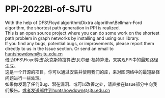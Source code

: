 # PPI-2022BI-of-SJTU
With the help of DFS\Floyd algorithm\Dixtra algorithm\Bellman-Ford algorithm, the shortest path generation in PPI is realized.  
This is an open source project where you can do some work on the shortest path problem in graph networks by installing and using our library.  
If you find any bugs, potential bugs, or improvements, please report them directly to us in the Issue section. Or send an email to  huntshowdown@sjtu.edu.cn  
借助DFS\Floyd算法\狄克斯特拉算法\贝尔曼-福特算法，来实现PPI中的最短路径生成。  
这是一个开源的项目，你可以通过安装并使用我们的库，来对图网络中的最短路径问题进行一些处理。  
如果你发现了任何Bug、潜在漏洞、或可以改善之处，请直接在Issue部分中向我们报告。或者发送邮件到huntshowdown@sjtu.edu.cn  
